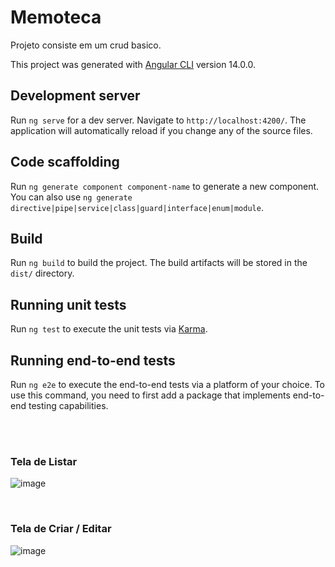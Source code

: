 # Memoteca
Projeto consiste em um crud basico.

This project was generated with [Angular CLI](https://github.com/angular/angular-cli) version 14.0.0.

## Development server

Run `ng serve` for a dev server. Navigate to `http://localhost:4200/`. The application will automatically reload if you change any of the source files.

## Code scaffolding

Run `ng generate component component-name` to generate a new component. You can also use `ng generate directive|pipe|service|class|guard|interface|enum|module`.

## Build

Run `ng build` to build the project. The build artifacts will be stored in the `dist/` directory.

## Running unit tests

Run `ng test` to execute the unit tests via [Karma](https://karma-runner.github.io).

## Running end-to-end tests

Run `ng e2e` to execute the end-to-end tests via a platform of your choice. To use this command, you need to first add a package that implements end-to-end testing capabilities.

<br><br>
### Tela de Listar
![image](https://user-images.githubusercontent.com/60205208/226030514-5e71591d-8722-4e4c-9bd7-efa1e9f1da2b.png)

<br>

### Tela de Criar / Editar

![image](https://user-images.githubusercontent.com/60205208/226031304-12ef75dc-0757-4185-803a-a1fc9c5c07e2.png)

